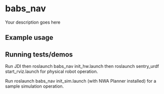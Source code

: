 # babs_nav

Your description goes here

## Example usage

## Running tests/demos
    
Run JDI then roslaunch babs_nav init_hw.launch then roslaunch sentry_urdf start_rviz.launch for physical robot operation.

Run roslaunch babs_nav init_sim.launch (with NWA Planner installed) for a sample simulation operation.
